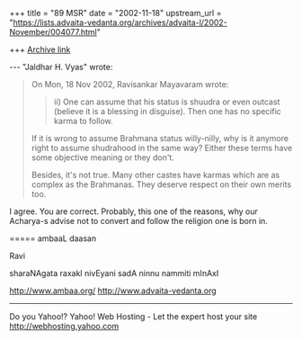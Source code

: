 +++
title = "89 MSR"
date = "2002-11-18"
upstream_url = "https://lists.advaita-vedanta.org/archives/advaita-l/2002-November/004077.html"

+++
[Archive link](https://lists.advaita-vedanta.org/archives/advaita-l/2002-November/004077.html)

--- "Jaldhar H. Vyas" <jaldhar at BRAINCELLS.COM> wrote:
> On Mon, 18 Nov 2002, Ravisankar Mayavaram wrote:
>
> > ii) One can assume that his status is shuudra or even outcast
> (believe it
> > is a blessing in disguise). Then one has no specific karma to
> follow.
> >
>
> If it is wrong to assume Brahmana status willy-nilly, why is it
> anymore
> right to assume shudrahood in the same way?  Either these terms have
> some
> objective meaning or they don't.
>
> Besides, it's not true.  Many other castes have karmas which are as
> complex as the Brahmanas.  They deserve respect on their own merits
> too.
>

I agree. You are correct. Probably, this one of the reasons, why our
Acharya-s advise not to convert and follow the religion one is born in.





=====
ambaaL daasan

Ravi

sharaNAgata raxakI nivEyani sadA ninnu nammiti mInAxI

http://www.ambaa.org/  http://www.advaita-vedanta.org

__________________________________________________
Do you Yahoo!?
Yahoo! Web Hosting - Let the expert host your site
http://webhosting.yahoo.com

